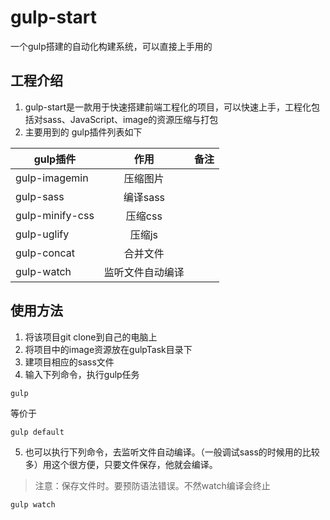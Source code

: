 # gulp-start
  一个gulp搭建的自动化构建系统，可以直接上手用的
## 工程介绍
1. gulp-start是一款用于快速搭建前端工程化的项目，可以快速上手，工程化包括对sass、JavaScript、image的资源压缩与打包
2. 主要用到的 gulp插件列表如下

| gulp插件 | 作用 | 备注 |
|-|:-:|-:|
| gulp-imagemin | 压缩图片 |  |
| gulp-sass | 编译sass |  |
| gulp-minify-css | 压缩css |  |
| gulp-uglify | 压缩js |  |
| gulp-concat | 合并文件 |  |
| gulp-watch | 监听文件自动编译 |  |

## 使用方法
1. 将该项目git clone到自己的电脑上
2. 将项目中的image资源放在gulpTask目录下
3. 建项目相应的sass文件
4. 输入下列命令，执行gulp任务

```
gulp 
```
等价于
```
gulp default
```
5. 也可以执行下列命令，去监听文件自动编译。（一般调试sass的时候用的比较多）用这个很方便，只要文件保存，他就会编译。
> 注意：保存文件时。要预防语法错误。不然watch编译会终止

```
gulp watch
```